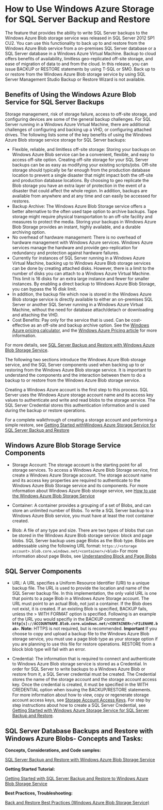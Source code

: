<properties linkid="manage-services-storage-SQL-Server-backup" urlDisplayName="Blob Service" pageTitle="How to Use Windows Azure Storage for SQL Server Backup and Restore" metaKeywords="Get started Azure blob, Azure unstructured data, SQL Server Backup to Cloud,SQL Server Restore from Cloud" metaDescription="Get started using the Windows Azure blob storage service to backup and restore SQl Server databases." metaCanonical="http://www.windowsazure.com/en-us/develop/net/blob-storage" umbracoNaviHide="0" disqusComments="1" writer="karaman" editor="tysonn" manager="clairt" />

<h1 id="SQLServerBackupandRestoretostorage">  How to Use Windows Azure Storage for SQL Server Backup and Restore</h1>

The feature that provides the ability to write SQL Server backups to the Windows Azure Blob storage service was released in SQL Server 2012 SP1 CU2. You can use this functionality to back up to and restore from the Windows Azure Blob service from a on-premises SQL Server database or a SQL Server database in a Windows Azure Virtual Machine. Backup to cloud offers benefits of availability, limitless geo-replicated off-site storage, and ease of migration of data to and from the cloud.   In this release, you can issue BACKUP or RESTORE statements by using T-SQL or SMO. Back up to or restore from the Windows Azure Blob storage service by using SQL Server Management Studio Backup or Restore Wizard is not available.

<h2> Benefits of Using the Windows Azure Blob Service for SQL Server Backups</h2>

Storage management, risk of storage failure, access to off-site storage, and configuring devices are some of the general backup challenges.  For SQL Server running in a Windows Azure Virtual Machine, there are additional challenges of configuring and backing up a VHD, or configuring attached drives. The following lists some of the key benefits of using the Windows Azure Blob storage service storage for SQL Server backups:

* Flexible, reliable, and limitless off-site storage: Storing your backups on Windows Azure Blob service can be a convenient, flexible, and easy to access off-site option. Creating off-site storage for your SQL Server backups can be as easy as modifying your existing scripts/jobs. Off-site storage should typically be far enough from the production database location to prevent a single disaster that might impact both the off-site and production database locations. By choosing to geo replicate the Blob storage you have an extra layer of protection in the event of a disaster that could affect the whole region. In addition, backups are available from anywhere and at any time and can easily be accessed for restores.
* Backup Archive: The Windows Azure Blob Storage service offers a better alternative to the often used tape option to archive backups. Tape storage might require physical transportation to an off-site facility and measures to protect the media. Storing your backups in Windows Azure Blob Storage provides an instant, highly available, and a durable archiving option.
* No overhead of hardware management: There is no overhead of hardware management with Windows Azure services. Windows Azure services manage the hardware and provide geo-replication for redundancy and protection against hardware failures.
* Currently for instances of SQL Server running in a Windows Azure Virtual Machine, backing up to Windows Azure Blob storage services can be done by creating attached disks. However, there is a limit to the number of disks you can attach to a Windows Azure Virtual Machine. This limit is 16 disks for an extra large instance and fewer for smaller instances. By enabling a direct backup to Windows Azure Blob Storage, you can bypass the 16 disk limit.
* In addition, the backup file which now is stored in the Windows Azure Blob storage service is directly available to either an on-premises SQL Server or another SQL Server running in a Windows Azure Virtual Machine, without the need for database attach/detach or downloading and attaching the VHD.
* Cost Benefits: Pay only for the service that is used. Can be cost-effective as an off-site and backup archive option. See the [Windows Azure pricing calculator](http://go.microsoft.com/fwlink/?LinkId=277060 "Pricing Calculator"), and the [Windows Azure Pricing article](http://go.microsoft.com/fwlink/?LinkId=277059 "Pricing article") for more information.

For more details, see [SQL Server Backup and Restore with Windows Azure Blob Storage Service](http://go.microsoft.com/fwlink/?LinkId=271617).

The following two sections introduce the Windows Azure Blob storage service, and the SQL Server components used when backing up to or restoring from the Windows Azure Blob storage service. It is important to understand the components and the interaction between them to do a backup to or restore from the Windows Azure Blob storage service. 

Creating a Windows Azure account is the first step to this process. SQL Server uses the Windows Azure storage account name and its access key values to authenticate and write and read blobs to the storage service. The SQL Server Credential stores this authentication information and is used during the backup or restore operations. 

For a complete walkthrough of creating a storage account and performing a simple restore, see [Getting Started withWindows Azure Storage Service for SQL Server Backup and Restore](http://go.microsoft.com/fwlink/?LinkId=271615) 

## Windows Azure Blob Storage Service Components 

* Storage Account: The storage account is the starting point for all storage services. To access a Windows Azure Blob Storage service, first create a Windows Azure Storage account. The storage account name and its access key properties are required to authenticate to the Windows Azure Blob Storage service and its components. 
For more information about Windows Azure Blob storage service, see [How to use the Windows Azure Blob Storage Service](http://www.windowsazure.com/en-us/develop/net/how-to-guides/blob-storage/)

* Container: A container provides a grouping of a set of Blobs, and can store an unlimited number of Blobs. To write a SQL Server backup to a Windows Azure Blob service, you must have at least the root container created. 

* Blob: A file of any type and size. There are two types of blobs that can be stored in the Windows Azure Blob storage service: block and page blobs.  SQL Server backup uses page Blobs as the Blob type. Blobs are addressable using the following URL format: `https://<storage account>.blob.core.windows.net/<container>/<blob>`
For more information about page Blobs, see [Understanding Block and Page Blobs](http://msdn.microsoft.com/en-us/library/windowsazure/ee691964.aspx)

## SQL Server Components

* URL: A URL specifies a Uniform Resource Identifier (URI) to a unique backup file. The URL is used to provide the location and name of the SQL Server backup file. In this implementation, the only valid URL is one that points to a page Blob in a Windows Azure Storage account. The URL must point to an actual Blob, not just a container. If the Blob does not exist, it is created. If an existing Blob is specified, BACKUP fails, unless the > WITH FORMAT option is specified. 
Following is an example of the URL you would specifiy in the BACKUP command: 
**` http[s]://ACCOUNTNAME.Blob.core.windows.net/<CONTAINER>/<FILENAME.bak>`**. 
<b>Note:</b> HTTPS is not required, but is recommended.
<b>Important</b>
If you choose to copy and upload a backup file to the Windows Azure Blob storage service, you must use a page blob type as your storage option if you are planning to use this file for restore operations. RESTORE from a block blob type will fail with an error. 

* Credential: The information that is required to connect and authenticate to Windows Azure Blob storage service is stored as a Credential.  In order for SQL Server to write backups to a Windows Azure Blob or restore from it, a SQL Server credential must be created. The Credential stores the name of the storage account and the storage account access key.  Once the credential is created, it must be specified in the WITH CREDENTIAL option when issuing the BACKUP/RESTORE statements. For more information about how to view, copy or regenerate storage account access keys, see [Storage Account Access Keys](http://msdn.microsoft.com/en-us/library/windowsazure/hh531566.aspx).
For step by step instructions about how to create a SQL Server Credential, see [Getting Started with Windows Azure Storage Service for SQL Server Backup and Restore](http://go.microsoft.com/fwlink/?LinkId=271615).

## SQL Server Database Backups and Restore with Windows Azure Blobs- Concepts and Tasks:

**Concepts, Considerations, and Code samples:**

[SQL Server Backup and Restore with Windows Azure Blob Storage Service](http://go.microsoft.com/fwlink/?LinkId=271617)

**Getting Started Tutorial:**

[Getting Started with SQL Server Backup and Restore to Windows Azure Blob Storage Service](http://go.microsoft.com/fwlink/?LinkID=271615 "Tutorial")

**Best Practices, Troubleshooting:**
	
[Back and Restore Best Practices (Windows Azure Blob Storage Service)](http://go.microsoft.com/fwlink/?LinkId=272394)




	




